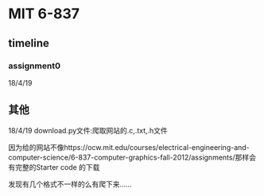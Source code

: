 # MIT 6-837


## timeline
### assignment0
18/4/19




## 其他
18/4/19
download.py文件:爬取网站的.c,.txt,.h文件

因为给的网站不像https://ocw.mit.edu/courses/electrical-engineering-and-computer-science/6-837-computer-graphics-fall-2012/assignments/那样会有完整的Starter code 的下载

发现有几个格式不一样的么有爬下来……
